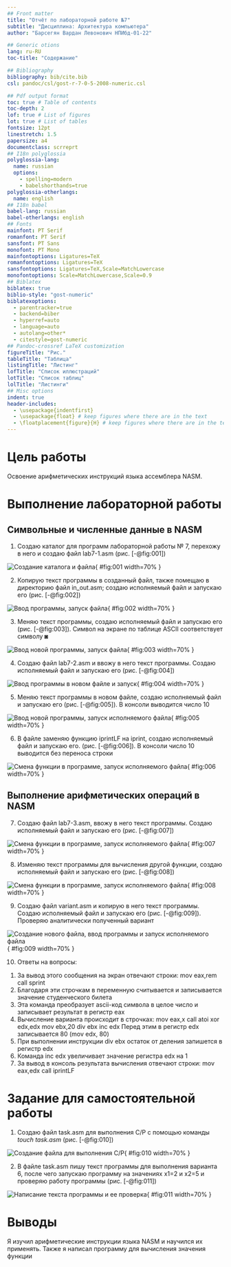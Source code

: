 ```yaml
---
## Front matter
title: "Отчёт по лабораторной работе №7"
subtitle: "Дисциплина: Архитектура компьютера"
author: "Барсегян Вардан Левонович НПИбд-01-22"

## Generic otions
lang: ru-RU
toc-title: "Содержание"

## Bibliography
bibliography: bib/cite.bib
csl: pandoc/csl/gost-r-7-0-5-2008-numeric.csl

## Pdf output format
toc: true # Table of contents
toc-depth: 2
lof: true # List of figures
lot: true # List of tables
fontsize: 12pt
linestretch: 1.5
papersize: a4
documentclass: scrreprt
## I18n polyglossia
polyglossia-lang:
  name: russian
  options:
	- spelling=modern
	- babelshorthands=true
polyglossia-otherlangs:
  name: english
## I18n babel
babel-lang: russian
babel-otherlangs: english
## Fonts
mainfont: PT Serif
romanfont: PT Serif
sansfont: PT Sans
monofont: PT Mono
mainfontoptions: Ligatures=TeX
romanfontoptions: Ligatures=TeX
sansfontoptions: Ligatures=TeX,Scale=MatchLowercase
monofontoptions: Scale=MatchLowercase,Scale=0.9
## Biblatex
biblatex: true
biblio-style: "gost-numeric"
biblatexoptions:
  - parentracker=true
  - backend=biber
  - hyperref=auto
  - language=auto
  - autolang=other*
  - citestyle=gost-numeric
## Pandoc-crossref LaTeX customization
figureTitle: "Рис."
tableTitle: "Таблица"
listingTitle: "Листинг"
lofTitle: "Список иллюстраций"
lotTitle: "Список таблиц"
lolTitle: "Листинги"
## Misc options
indent: true
header-includes:
  - \usepackage{indentfirst}
  - \usepackage{float} # keep figures where there are in the text
  - \floatplacement{figure}{H} # keep figures where there are in the text
---
```


# Цель работы

Освоение арифметических инструкций языка ассемблера NASM.


# Выполнение лабораторной работы

## Символьные и численные данные в NASM

1. Создаю каталог для программ лабораторной работы № 7, перехожу в него и создаю файл lab7-1.asm (рис. [-@fig:001])

![Создание каталога и файла](image/pic1.png){ #fig:001 width=70% }

2. Копирую текст программы в созданный файл, также помещаю в директорию файл in_out.asm; создаю исполняемый файл и запускаю его (рис. [-@fig:002])

![Ввод программы, запуск файла](image/pic2.png){ #fig:002 width=70% }

3. Меняю текст программы, создаю исполняемый файл и запускаю его (рис. [-@fig:003]). Символ на экране по таблице ASCII соответствует символу ◙

![Ввод новой программы, запуск файла](image/pic3.png){ #fig:003 width=70% }

4. Создаю файл lab7-2.asm и ввожу в него текст программы. Создаю исполняемый файл и запускаю его (рис. [-@fig:004])

![Ввод программы в новом файле и запуск](image/pic4.png){ #fig:004 width=70% }

5. Меняю текст программы в новом файле, создаю исполняемый файл и запускаю его (рис. [-@fig:005]). В консоли выводится число 10

![Ввод новой программы, запуск исполняемого файла](image/pic5.png){ #fig:005 width=70% }

6. В файле заменяю функцию iprintLF на iprint, создаю исполняемый файл и запускаю его. (рис. [-@fig:006]). В консоли число 10 выводится без переноса строки

![Смена функции в программе, запуск исполняемого файла](image/pic6.png){ #fig:006 width=70% }

## Выполнение арифметических операций в NASM

7. Создаю файл lab7-3.asm, ввожу в него текст программы. Создаю исполняемый файл и запускаю его (рис. [-@fig:007])

![Смена функции в программе, запуск исполняемого файла](image/pic7.png){ #fig:007 width=70% }

8. Изменяю текст программы для вычисления другой функции, создаю исполняемый файл и запускаю его (рис. [-@fig:008])

![Смена функции в программе, запуск исполняемого файла](image/pic8.png){ #fig:008 width=70% }

9. Создаю файл variant.asm и копирую в него текст программы. Создаю исполняемый файл и запускаю его (рис. [-@fig:009]). Проверяю аналитически полученный вариант

![Создание нового файла, ввод программы и запуск исполняемого файла](image/pic9.png){ #fig:009 width=70% } 

10. Ответы на вопросы:
1) За вывод этого сообщения на экран отвечают строки:
mov eax,rem
call sprint
2) Благодаря эти строчкам в переменную считывается и записывается значение студенческого билета
3) Эта команда преобразует ascii-код символа в целое число и записывает результат в регистр eax
4) Вычисление варианта происходит в строчках:
mov eax,x
call atoi 
xor edx,edx
mov ebx,20
div ebx
inc edx
Перед этим в регистр edx записывается 80 (mov edx, 80)
5) При выполнении инструкции div ebx остаток от деления запишется в регистр edx
6) Команда inc edx увеличивает значение регистра edx на 1
7) За вывод в консоль результата вычисления отвечают строки:
mov eax,edx
call iprintLF

# Задание для самостоятельной работы

1. Создаю файл task.asm для выполнения С/Р с помощью команды *touch task.asm* (рис. [-@fig:010])

![Создание файла для выполнения С/Р](image/pic10.png){ #fig:010 width=70% }
 
2. В файле task.asm пишу текст программы для выполнения варианта 6, после чего запускаю программу на значениях х1=2 и х2=5 и проверяю работу программы (рис. [-@fig:011])

![Написание текста программы и ее проверка](image/pic11.png){ #fig:011 width=70% }

# Выводы

Я изучил арифметические инструкции языка NASM и научился их применять. Также я написал программу для вычисления значения функции 

